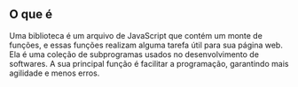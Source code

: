 ## O que é

Uma biblioteca é um arquivo de JavaScript que contém um monte de funções, e essas funções realizam alguma tarefa útil para sua página web.
 Ela é uma coleção de subprogramas usados no desenvolvimento de softwares. A sua principal função é facilitar a programação, garantindo mais agilidade e menos erros. 
